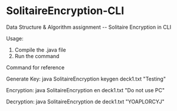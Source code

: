 # SolitaireEncryption-CLI

Data Structure & Algorithm assignment -- Solitaire Encryption in CLI


Usage:
1. Compile the .java file
2. Run the command

Command for reference

Generate Key:
java SolitaireEncryption keygen deck1.txt "Testing"

Encryption:
java SolitaireEncryption en deck1.txt "Do not use PC"

Decryption:
java SolitaireEncryption de deck1.txt "YOAPLORCYJ"
